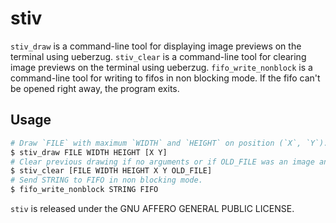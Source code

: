 # stiv

`stiv_draw` is a command-line tool for displaying image previews on the terminal using ueberzug.
`stiv_clear` is a command-line tool for clearing image previews on the terminal using ueberzug.
`fifo_write_nonblock` is a command-line tool for writing to fifos in non blocking mode. If the fifo can't be opened right away, the program exits.

## Usage
```sh
# Draw `FILE` with maximum `WIDTH` and `HEIGHT` on position (`X`, `Y`).
$ stiv_draw FILE WIDTH HEIGHT [X Y]
# Clear previous drawing if no arguments or if OLD_FILE was an image and FILE is not
$ stiv_clear [FILE WIDTH HEIGHT X Y OLD_FILE]
# Send STRING to FIFO in non blocking mode.
$ fifo_write_nonblock STRING FIFO
```


`stiv` is released under the GNU AFFERO GENERAL PUBLIC LICENSE.
